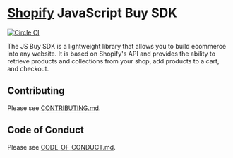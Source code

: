 # [Shopify](https://www.shopify.com) JavaScript Buy SDK
[![Circle CI](https://circleci.com/gh/Shopify/js-buy-sdk.png?circle-token=3be0ebe6fbb4841442b86678696947bd4b5456d7)](https://circleci.com/gh/Shopify/js-buy-sdk)

The JS Buy SDK is a lightweight library that allows you to build ecommerce into any website. It is based on Shopify's API and provides the ability to retrieve products and collections from your shop, add products to a cart, and checkout.

## Contributing
Please see [CONTRIBUTING.md](https://github.com/Shopify/js-buy-sdk/blob/master/CONTRIBUTING.md).

## Code of Conduct
Please see [CODE_OF_CONDUCT.md](https://github.com/Shopify/js-buy-sdk/blob/master/CODE_OF_CONDUCT.md).
